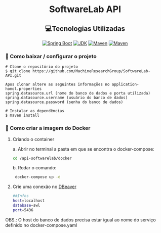 <h1 align="center">SoftwareLab API</h1>

<!-- 
<p align="center">
 <img src="softwarelab.png" width="520" alt="SoftwareLab Logo" /> -->


<h2 align="center">💻Tecnologias Utilizadas </h2>
<p align="center">
<a href="https://docs.spring.io/spring-boot/docs/2.5.3.RELEASE/reference/html/"><img alt="Spring Boot" src="https://img.shields.io/badge/Spring Boot-2.5.3-brightgreen.svg"/></a>
<!-- <a href="https://www.codacy.com?utm_source=github.com&amp;utm_medium=referral&amp;utm_content=MachineResearchGroup/SoftwareLab-API&amp;utm_campaign=Badge_Grade"><img src="https://app.codacy.com/project/badge/Grade/cf253d76b9fa4d4887191a74c6bc30a9"/></a> -->
<a href="https://www.oracle.com/technetwork/java/javase/downloads/index.html"><img alt="JDK" src="https://img.shields.io/badge/JDK-16-orange.svg"/></a>
<a href="https://maven.apache.org/"><img alt="Maven" src="https://img.shields.io/badge/Maven-4.0.0-yellowgreen.svg"/></a>
<a href="https://maven.apache.org/"><img alt="Maven" src="https://img.shields.io/badge/PostgreSQL-blue.svg"/></a>
</p>

### 📁 Como baixar / configurar o projeto

``` 
# Clone o repositório do projeto
$ git clone https://github.com/MachineResearchGroup/SoftwareLab-API.git

Apos clonar altere as seguintes informações no application-homol.properties
spring.datasource.url (nome do banco de dados e porta utilizada)
spring.datasource.username (usuário do banco de dados)
spring.datasource.password (senha do banco de dados)

# Instalar as dependências
$ maven install 
```

### 🐋 Como criar a imagem do Docker

1. Criando o container
   
   a. Abrir no terminal a pasta em que se encontra o docker-compose:
    ```sh
    cd /api-softwarelab/docker
    ```
   b. Rodar o comando:
   ```sh
    docker-compose up -d
    ```
2. Crie uma conexão no [DBeaver]
    ```sh
    ##Infos
    host=localhost
    database=swl
    port=5436
    ```

OBS.: O host do banco de dados precisa estar igual ao nome do serviço definido no docker-compose.yaml


[//]: # (These are reference links used in the body of this note and get stripped out when the markdown processor does its job. 
There is no need to format nicely because it shouldn't be seen. Thanks SO - http://stackoverflow.com/questions/4823468/store-comments-in-markdown-syntax)

[DBeaver]: <https://dbeaver.io/download/>
